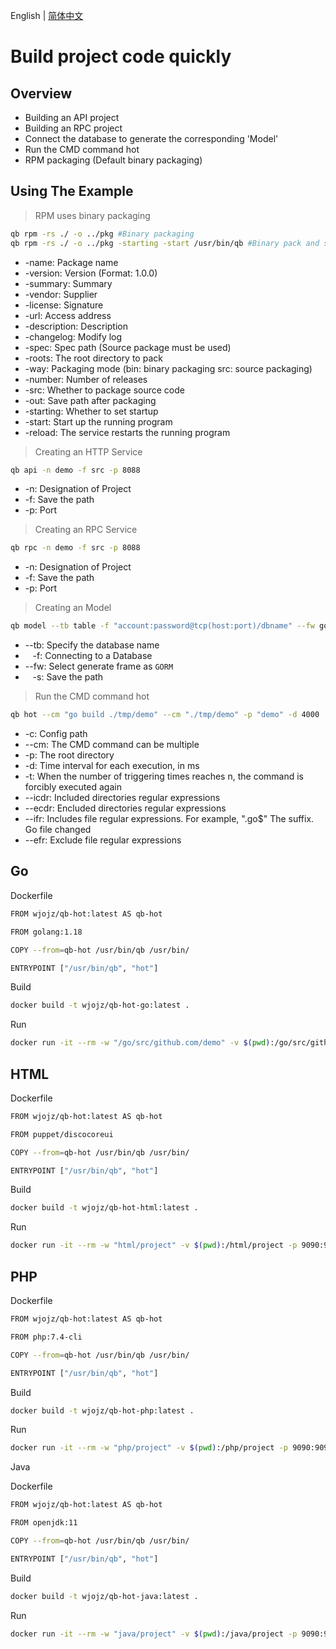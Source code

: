 
English | [简体中文](README-CN.md)

# Build project code quickly

## Overview

* Building an API project
* Building an RPC project
* Connect the database to generate the corresponding 'Model'
* Run the CMD command hot
* RPM packaging (Default binary packaging)

## Using The Example

> RPM uses binary packaging

```sh
qb rpm -rs ./ -o ../pkg #Binary packaging
qb rpm -rs ./ -o ../pkg -starting -start /usr/bin/qb #Binary pack and set boot on
```

* -name: Package name
* -version: Version (Format: 1.0.0)
* -summary: Summary
* -vendor: Supplier
* -license: Signature
* -url: Access address
* -description: Description
* -changelog: Modify log
* -spec: Spec path (Source package must be used)
* -roots: The root directory to pack
* -way: Packaging mode (bin: binary packaging src: source packaging)
* -number: Number of releases
* -src: Whether to package source code
* -out: Save path after packaging
* -starting: Whether to set startup
* -start: Start up the running program
* -reload: The service restarts the running program

> Creating an HTTP Service  

```sh
qb api -n demo -f src -p 8088  
```

* -n: Designation of Project
* -f: Save the path
* -p: Port

> Creating an RPC Service

```sh
qb rpc -n demo -f src -p 8088  
```

* -n: Designation of Project
* -f: Save the path
* -p: Port

> Creating an Model

```sh
qb model --tb table -f "account:password@tcp(host:port)/dbname" --fw gorm  -s savepath --sw
```

* --tb: Specify the database name
* &nbsp;&nbsp;&nbsp;-f: Connecting to a Database
* --fw: Select generate frame as `GORM`
* &nbsp;&nbsp;&nbsp;-s: Save the path

> Run the CMD command hot

```sh
qb hot --cm "go build ./tmp/demo" --cm "./tmp/demo" -p "demo" -d 4000
```

* -c: Config path
* --cm: The CMD command can be multiple
* -p: The root directory
* -d: Time interval for each execution, in ms
* -t: When the number of triggering times reaches n, the command is forcibly executed again
* --icdr: Included directories regular expressions
* --ecdr: Encluded directories regular expressions
* --ifr: Includes file regular expressions. For example, ".go$" The suffix. Go file changed
* --efr: Exclude file regular expressions

## Go

Dockerfile

```sh
FROM wjojz/qb-hot:latest AS qb-hot

FROM golang:1.18

COPY --from=qb-hot /usr/bin/qb /usr/bin/

ENTRYPOINT ["/usr/bin/qb", "hot"]
```

Build

```sh
docker build -t wjojz/qb-hot-go:latest .
```

Run

```sh
docker run -it --rm -w "/go/src/github.com/demo" -v $(pwd):/go/src/github.com/demo -p 9090:9090 wjojz/qb-hot-go:latest  --cm "go run main.go"
```

## HTML

Dockerfile

```sh
FROM wjojz/qb-hot:latest AS qb-hot

FROM puppet/discocoreui

COPY --from=qb-hot /usr/bin/qb /usr/bin/

ENTRYPOINT ["/usr/bin/qb", "hot"]
```

Build

```sh
docker build -t wjojz/qb-hot-html:latest .
```

Run

```sh
docker run -it --rm -w "html/project" -v $(pwd):/html/project -p 9090:9090 wjojz/qb-hot-html:latest --cm "npm run build"
```

## PHP

Dockerfile

```sh
FROM wjojz/qb-hot:latest AS qb-hot

FROM php:7.4-cli

COPY --from=qb-hot /usr/bin/qb /usr/bin/

ENTRYPOINT ["/usr/bin/qb", "hot"]
```

Build

```sh
docker build -t wjojz/qb-hot-php:latest .
```

Run

```sh
docker run -it --rm -w "php/project" -v $(pwd):/php/project -p 9090:9090 wjojz/qb-hot-php:latest --cm "php hello.php"
```

Java

Dockerfile

```sh
FROM wjojz/qb-hot:latest AS qb-hot

FROM openjdk:11

COPY --from=qb-hot /usr/bin/qb /usr/bin/

ENTRYPOINT ["/usr/bin/qb", "hot"]
```

Build

```sh
docker build -t wjojz/qb-hot-java:latest .
```

Run

```sh
docker run -it --rm -w "java/project" -v $(pwd):/java/project -p 9090:9090 wjojz/qb-hot-java:latest --cm "java hello.java"
```
